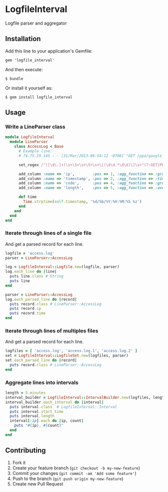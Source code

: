 # LogfileInterval

Logfile parser and aggregator

## Installation

Add this line to your application's Gemfile:

    gem 'logfile_interval'

And then execute:

    $ bundle

Or install it yourself as:

    $ gem install logfile_interval

## Usage

### Write a LineParser class
```ruby
module LogfileInterval
  module LineParser
    class AccessLog < Base
      # Example line:
      # 74.75.19.145 - - [31/Mar/2013:06:54:12 -0700] "GET /ppa/google_chrome HTTP/1.1" 200 7855 "https://www.google.com/" "Mozilla/5.0 Chrome/25.0.1364.160"

      set_regex /^([\d\.]+)\s+\S+\s+\S+\s+\[(\d\d.*\d\d)\]\s+"(?:GET|POST|PUT|HEAD|DELETE)\s+(\S+)\s+HTTP\S+"\s+(\d+)\s+(\d+)\s+"([^"]*)"\s+"([^"]+)"$/

      add_column :name => 'ip',        :pos => 1, :agg_function => :group
      add_column :name => 'timestamp', :pos => 2, :agg_function => :timestamp
      add_column :name => 'code',      :pos => 4, :agg_function => :group
      add_column :name => 'length',    :pos => 5, :agg_function => :average,   :conversion => :integer

      def time
        Time.strptime(self.timestamp, '%d/%b/%Y:%H:%M:%S %z')
      end
    end
  end
end
```

### Iterate through lines of a single file
And get a parsed record for each line.
```ruby
logfile = 'access.log'
parser = LineParser::AccessLog

log = LogfileInterval::Logfile.new(logfile, parser)
log.each_line do |line|
  puts line.class # String
  puts line
end

parser = LineParser::AccessLog
log.each_parsed_line do |record|
  puts record.class # LineParser::AccessLog
  puts record.ip
  puts record.time
end
```

### Iterate through lines of multiples files
And get a parsed record for each line.
```ruby
logfiles = [ 'access.log', 'access.log.1', 'access.log.2' ]
set = LogfileInterval::LogfileSet.new(logfiles, parser)
set.each_parsed_line do |record|
  puts record.class # LineParser::AccessLog
end
```
### Aggregate lines into intervals
```ruby
length = 5.minutes
interval_builder = LogfileInterval::IntervalBuilder.new(logfiles, length)
interval_builder.each_interval do |interval|
  puts interval.class  # LogfileInterval::Interval
  puts interval.start_time
  puts interval.length
  interval[:ip].each do |ip, count|
    puts "#{ip}, #{count}"
  end
end
```


## Contributing

1. Fork it
2. Create your feature branch (`git checkout -b my-new-feature`)
3. Commit your changes (`git commit -am 'Add some feature'`)
4. Push to the branch (`git push origin my-new-feature`)
5. Create new Pull Request
